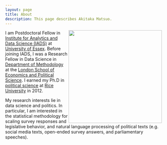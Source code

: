 ```yaml
---
layout: page
title: About
description: This page describes Akitaka Matsuo.
---
```


<img src='{{ site.baseurl }}img/amatsuo.jpg' width='300' style='padding:0px' align = 'right' style="margin:0 30px">

I am Postdoctoral Fellow in [Institute for Analytics and Data Science (IADS)](https://www.essex.ac.uk/centres-and-institutes/institute-for-analytics-and-data-science) at [University of Essex](https://www.essex.ac.uk/). Before joining IADS,
I was a Research Fellow in Data Science in [Department of Methodology](http://www.lse.ac.uk/methodology) at the [London School of Economics and Political Science](http://www.lse.ac.uk). I earned my Ph.D in [political science](https://politicalscience.rice.edu/) at [Rice University](http://www.rice.edu/) in 2012.

My research interests lie in data science and politics. In particular, I am interested in the statistical methodology for scaling survey responses and legislative behavior, and natural language processing of political texts (e.g. social media texts, open-ended survey answers, and parliamentary speeches).
